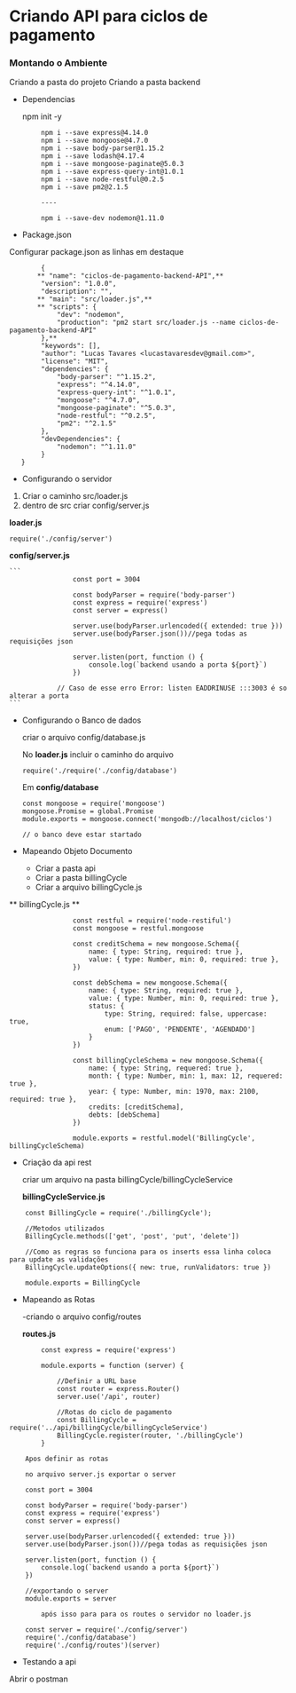 Criando API para ciclos de pagamento
==============

### Montando o Ambiente

Criando a pasta do projeto
Criando a pasta backend



- Dependencias

    npm init -y

```
        npm i --save express@4.14.0
        npm i --save mongoose@4.7.0
        npm i --save body-parser@1.15.2
        npm i --save lodash@4.17.4
        npm i --save mongoose-paginate@5.0.3
        npm i --save express-query-int@1.0.1
        npm i --save node-restful@0.2.5
        npm i --save pm2@2.1.5

        ----

        npm i --save-dev nodemon@1.11.0

```



 - Package.json

 Configurar package.json as linhas em destaque

```
        {
       ** "name": "ciclos-de-pagamento-backend-API",**
        "version": "1.0.0",
        "description": "",
       ** "main": "src/loader.js",**
       ** "scripts": {
            "dev": "nodemon",
            "production": "pm2 start src/loader.js --name ciclos-de-pagamento-backend-API"
        },**
        "keywords": [],
        "author": "Lucas Tavares <lucastavaresdev@gmail.com>",
        "license": "MIT",
        "dependencies": {
            "body-parser": "^1.15.2",
            "express": "^4.14.0",
            "express-query-int": "^1.0.1",
            "mongoose": "^4.7.0",
            "mongoose-paginate": "^5.0.3",
            "node-restful": "^0.2.5",
            "pm2": "^2.1.5"
        },
        "devDependencies": {
            "nodemon": "^1.11.0"
        }
   }
```

- Configurando o servidor

 1) Criar o caminho src/loader.js
 2) dentro de src criar config/server.js



 **loader.js**

  ```
  require('./config/server')
  ```
  
 **config/server.js**



    ```
                    const port = 3004

                    const bodyParser = require('body-parser')
                    const express = require('express')
                    const server = express()

                    server.use(bodyParser.urlencoded({ extended: true }))
                    server.use(bodyParser.json())//pega todas as requisições json

                    server.listen(port, function () {
                        console.log(`backend usando a porta ${port}`)
                    })

                // Caso de esse erro Error: listen EADDRINUSE :::3003 é so alterar a porta  
    ```

- Configurando o Banco de dados

    criar o arquivo config/database.js

    No  **loader.js** incluir o caminho do arquivo

    ```
    require('./require('./config/database')
    ```

    Em **config/database**  

    ```
    const mongoose = require('mongoose')
    mongoose.Promise = global.Promise
    module.exports = mongoose.connect('mongodb://localhost/ciclos')

    // o banco deve estar startado

    ```

- Mapeando Objeto Documento

    - Criar a pasta api
    - Criar a pasta billingCycle
    - Criar a arquivo billingCycle.js


 ** billingCycle.js **

```
                const restful = require('node-restiful')
                const mongoose = restful.mongoose

                const creditSchema = new mongoose.Schema({
                    name: { type: String, required: true },
                    value: { type: Number, min: 0, required: true },
                })

                const debSchema = new mongoose.Schema({
                    name: { type: String, required: true },
                    value: { type: Number, min: 0, required: true },
                    status: {
                        type: String, required: false, uppercase: true,
                        enum: ['PAGO', 'PENDENTE', 'AGENDADO']
                    }
                })

                const billingCycleSchema = new mongoose.Schema({
                    name: { type: String, requered: true },
                    month: { type: Number, min: 1, max: 12, requered: true },
                    year: { type: Number, min: 1970, max: 2100, required: true },
                    credits: [creditSchema],
                    debts: [debSchema]
                })

                module.exports = restful.model('BillingCycle', billingCycleSchema)
```

- Criação da api rest

    criar um arquivo na pasta billingCycle/billingCycleService

    **billingCycleService.js**

```
    const BillingCycle = require('./billingCycle');

    //Metodos utilizados 
    BillingCycle.methods(['get', 'post', 'put', 'delete'])

    //Como as regras so funciona para os inserts essa linha coloca para update as validações
    BillingCycle.updateOptions({ new: true, runValidators: true })

    module.exports = BillingCycle
```

- Mapeando as Rotas

    -criando o arquivo config/routes

    **routes.js**
        
```
        const express = require('express')

        module.exports = function (server) {

            //Definir a URL base
            const router = express.Router()
            server.use('/api', router)

            //Rotas do ciclo de pagamento
            const BillingCycle = require('../api/billingCycle/billingCycleService')
            BillingCycle.register(router, './billingCycle')
        }
```


        Apos definir as rotas

        no arquivo server.js exportar o server


```
    const port = 3004

    const bodyParser = require('body-parser')
    const express = require('express')
    const server = express()

    server.use(bodyParser.urlencoded({ extended: true }))
    server.use(bodyParser.json())//pega todas as requisições json

    server.listen(port, function () {
        console.log(`backend usando a porta ${port}`)
    })

    //exportando o server
    module.exports = server
```


            após isso para para os routes o servidor no loader.js
            
```
    const server = require('./config/server')
    require('./config/database')
    require('./config/routes')(server)
```                


- Testando a api

Abrir o postman

